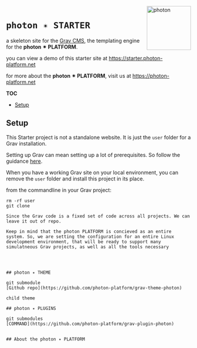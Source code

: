 <a href="https://photon-platform.net/">
    <img src="https://photon-platform.net/images/photon-logo-bg.png" alt="photon" title="photon" align="right" height="120" />
</a>

# `photon ✴ STARTER`

a skeleton site for the [Grav CMS](https://getgrav.org), the templating engine for the **photon ✴ PLATFORM**.

you can view a demo of this starter site at https://starter.photon-platform.net

for more about the **photon ✴ PLATFORM**, visit us at https://photon-platform.net



**TOC**
<!-- @import "[TOC]" {cmd="toc" depthFrom=2 depthTo=6 orderedList=false} -->
<!-- code_chunk_output -->

* [Setup](#setup)

<!-- /code_chunk_output -->

## Setup

This Starter project is not a standalone website. It is just the `user` folder for a Grav installation.

Setting up Grav can mean setting up a lot of prerequisites. So follow the guidance [here](https://learn.getgrav.org/basics/installation).

When you have a working Grav site on your local environment, you can remove the `user` folder and install this project in its place.

from the commandline in your Grav project:

```
rm -rf user
git clone

Since the Grav code is a fixed set of code across all projects. We can leave it out of repo.

Keep in mind that the photon PLATFORM is concieved as an entire system. So, we are setting the configuration for an entire Linux development environment, that will be ready to support many simulatneous Grav projects, as well as all the tools necessary




## photon ✴ THEME

git submodule
[Github repo](https://github.com/photon-platform/grav-theme-photon)

child theme

## photon ✴ PLUGINS

git submodules
[COMMAND](https://github.com/photon-platform/grav-plugin-photon)


## About the photon ✴ PLATFORM
